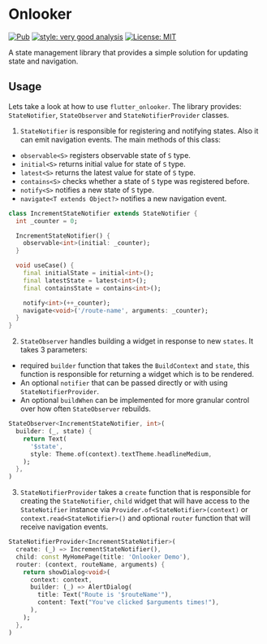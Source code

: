 # Onlooker
<p>
<a href="https://pub.dev/packages/flutter_onlooker"><img src="https://img.shields.io/pub/v/flutter_onlooker.svg" alt="Pub"></a>
<a href="https://pub.dev/packages/very_good_analysis"><img src="https://img.shields.io/badge/style-very_good_analysis-B22C89.svg" alt="style: very good analysis"></a>
<a href="https://opensource.org/licenses/MIT"><img src="https://img.shields.io/badge/license-MIT-purple.svg" alt="License: MIT"></a>
</p>

A state management library that provides a simple solution for updating state and navigation.

## Usage
Lets take a look at how to use `flutter_onlooker`. The library provides: `StateNotifier`, `StateObserver` and `StateNotifierProvider` classes.

1. `StateNotifier` is responsible for registering and notifying states. Also it can emit navigation events. The main methods of this class:
* `observable<S>` registers observable state of `S` type.
* `initial<S>` returns initial value for state of `S` type.
* `latest<S>` returns the latest value for state of `S` type.
* `contains<S>` checks whether a state of `S` type was registered before.
* `notify<S>` notifies a new state of `S` type.
* `navigate<T extends Object?>` notifies a new navigation event.

```dart
class IncrementStateNotifier extends StateNotifier {
  int _counter = 0;

  IncrementStateNotifier() {
    observable<int>(initial: _counter);
  }

  void useCase() {
    final initialState = initial<int>();
    final latestState = latest<int>();
    final containsState = contains<int>();

    notify<int>(++_counter);
    navigate<void>('/route-name', arguments: _counter);
  }
}
```
2. `StateObserver` handles building a widget in response to new `states`. It takes 3 parameters:
* required `builder` function that takes the `BuildContext` and `state`, this function is responsible for returning a widget which is to be rendered.
* An optional `notifier` that can be passed directly or with using `StateNotifierProvider`.
* An optional `buildWhen` can be implemented for more granular control over how often `StateObserver` rebuilds.
```dart
StateObserver<IncrementStateNotifier, int>(
  builder: (_, state) {
    return Text(
      '$state',
      style: Theme.of(context).textTheme.headlineMedium,
    );
  },
)
```
3. `StateNotifierProvider` takes a `create` function that is responsible for creating the `StateNotifier`, `child` widget that will have access to the `StateNotifier` instance via `Provider.of<StateNotifier>(context)` or `context.read<StateNotifier>()` and optional `router` function that will receive navigation events.
```dart
StateNotifierProvider<IncrementStateNotifier>(
  create: (_) => IncrementStateNotifier(),
  child: const MyHomePage(title: 'Onlooker Demo'),
  router: (context, routeName, arguments) {
    return showDialog<void>(
      context: context,
      builder: (_) => AlertDialog(
        title: Text("Route is '$routeName'"),
        content: Text("You've clicked $arguments times!"),
      ),
    );
  },
)
```
